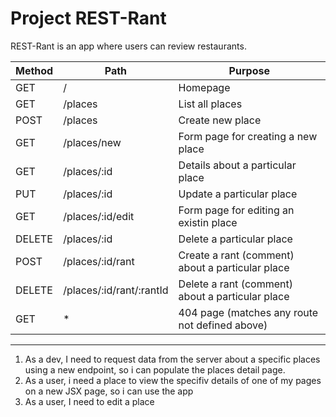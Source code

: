 # Project REST-Rant

REST-Rant is an app where users can review restaurants.

|Method | Path | Purpose |
|------ | ---- | ------- |
| GET | / | Homepage |
| GET | /places | List all places |
| POST | /places | Create new place|
| GET | /places/new | Form page for creating a new place |
| GET | /places/:id | Details about a particular place |
| PUT | /places/:id | Update a particular place |
| GET | /places/:id/edit | Form page for editing an existin place | 
| DELETE | /places/:id | Delete a particular place |
| POST | /places/:id/rant | Create a rant (comment) about a particular place |
| DELETE | /places/:id/rant/:rantId | Delete a rant (comment) about a particular place |
| GET | * | 404 page (matches any route not defined above) |

---

1. As a dev, I need to request data from 
the server about a specific places using a new endpoint, so i can populate the places detail page. 
2. As a user, i need a place to view the specifiv details of one of my pages on a new JSX page, so i can use the app
2. As a user, I need to edit a place 
 
